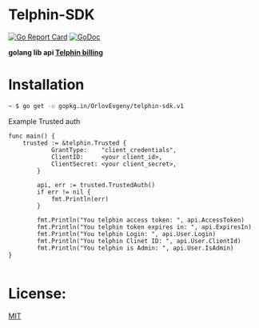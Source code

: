 # Telphin-SDK

[![Go Report Card](https://goreportcard.com/badge/github.com/OrlovEvgeny/telphin-sdk)](https://goreportcard.com/report/github.com/OrlovEvgeny/telphin-sdk)
[![GoDoc](https://godoc.org/github.com/OrlovEvgeny/telphin-sdk?status.svg)](https://godoc.org/github.com/OrlovEvgeny/telphin-sdk)

**golang lib api [Telphin billing](https://ringme-confluence.atlassian.net/wiki/spaces/RAL/pages)**

# Installation

```bash
~ $ go get -u gopkg.in/OrlovEvgeny/telphin-sdk.v1
```

Example Trusted auth

````golang
func main() {
    trusted := &telphin.Trusted {
    		GrantType:    "client_credentials",
    		ClientID:     <your client_id>,
    		ClientSecret: <your client_secret>,
    	}
    
    	api, err := trusted.TrustedAuth()
    	if err != nil {
    		fmt.Println(err)
    	}
    
    	fmt.Println("You telphin access token: ", api.AccessToken)
    	fmt.Println("You telphin token expires in: ", api.ExpiresIn)
    	fmt.Println("You telphin Login: ", api.User.Login)
    	fmt.Println("You telphin Clinet ID: ", api.User.ClientId)
    	fmt.Println("You telphin is Admin: ", api.User.IsAdmin)
}
	
````


# License:

[MIT](LICENSE)

